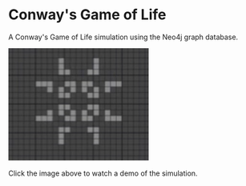 # Conway's Game of Life

A Conway's Game of Life simulation using the Neo4j graph database.

[![Watch the video](./thumbnail.png)](https://www.youtube.com/watch?v=dzw80627KCQ&ab_channel=HmonWutt)

Click the image above to watch a demo of the simulation.
